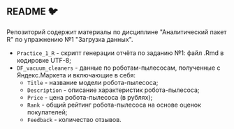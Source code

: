 ## README :bird:

Репозиторий содержит материалы по дисциплине "Аналитический пакет R" по упражнению №1 "Загрузка данных".

* ```Practice_1_R``` - скрипт генерации отчёта по заданию №1: файл .Rmd в кодировке UTF-8;
* ```DF_vacuum_cleaners``` - данные по роботам-пылесосам, полученные с Яндекс.Маркета и включающие в себя:
  * ```Title``` - название модели робота-пылесоса;
  * ```Description``` - описание характеристик робота-пылесоса;
  * ```Price``` - цена робота-пылесоса (в рублях);
  * ```Rank``` - общий рейтинг робота-пылесоса на основе оценок покупателей;
  * ```Feedback``` - количество отзывов.
